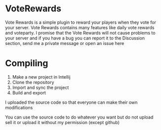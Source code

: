 # VoteRewards
Vote Rewards is a simple plugin to reward your players when they vote for your server. Vote Rewards contains many features like daily vote rewards and voteparty. I promise that the Vote Rewards will not cause problems to your server and if you have a bug you can report it to the Discussion section, send me a private message or open an issue here


# Compiling
1. Make a new project in Intellij
2. Clone the repository
3. Import and sync the project
3. Build and export

I uploaded the source code so that everyone can make their own modifications

You can use the source code to do whatever you want but do not upload sell it or upload it without my permission (except github)
